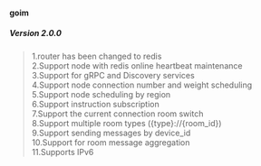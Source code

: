 #### goim

##### Version 2.0.0
> 1.router has been changed to redis  
> 2.Support node with redis online heartbeat maintenance  
> 3.Support for gRPC and Discovery services  
> 4.Support node connection number and weight scheduling  
> 5.Support node scheduling by region  
> 6.Support instruction subscription  
> 7.Support the current connection room switch  
> 8.Support multiple room types ({type}://{room_id})  
> 9.Support sending messages by device_id  
> 10.Support for room message aggregation  
> 11.Supports IPv6  

